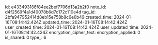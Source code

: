 id: e433493186f84ee2bef7706d13a2b2f0
note_id: d4f2569f4a1d40078b6d7c172c110e4d
tag_id: 2bfa947952414d8eb15e758b8c6e0b49
created_time: 2024-01-16T08:14:42.424Z
updated_time: 2024-01-16T08:14:42.424Z
user_created_time: 2024-01-16T08:14:42.424Z
user_updated_time: 2024-01-16T08:14:42.424Z
encryption_cipher_text: 
encryption_applied: 0
is_shared: 0
type_: 6